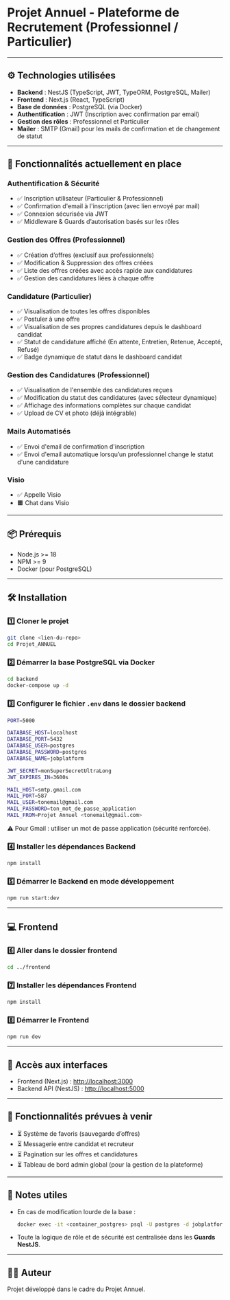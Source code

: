 # Projet Annuel - Plateforme de Recrutement (Professionnel / Particulier)

---

## ⚙️ Technologies utilisées

* **Backend** : NestJS (TypeScript, JWT, TypeORM, PostgreSQL, Mailer)
* **Frontend** : Next.js (React, TypeScript)
* **Base de données** : PostgreSQL (via Docker)
* **Authentification** : JWT (Inscription avec confirmation par email)
* **Gestion des rôles** : Professionnel et Particulier
* **Mailer** : SMTP (Gmail) pour les mails de confirmation et de changement de statut

---

## 🚀 Fonctionnalités actuellement en place

### Authentification & Sécurité

* ✅ Inscription utilisateur (Particulier & Professionnel)
* ✅ Confirmation d'email à l'inscription (avec lien envoyé par mail)
* ✅ Connexion sécurisée via JWT
* ✅ Middleware & Guards d’autorisation basés sur les rôles

### Gestion des Offres (Professionnel)

* ✅ Création d’offres (exclusif aux professionnels)
* ✅ Modification & Suppression des offres créées
* ✅ Liste des offres créées avec accès rapide aux candidatures
* ✅ Gestion des candidatures liées à chaque offre

### Candidature (Particulier)

* ✅ Visualisation de toutes les offres disponibles
* ✅ Postuler à une offre
* ✅ Visualisation de ses propres candidatures depuis le dashboard candidat
* ✅ Statut de candidature affiché (En attente, Entretien, Retenue, Accepté, Refusé)
* ✅ Badge dynamique de statut dans le dashboard candidat

### Gestion des Candidatures (Professionnel)

* ✅ Visualisation de l'ensemble des candidatures reçues
* ✅ Modification du statut des candidatures (avec sélecteur dynamique)
* ✅ Affichage des informations complètes sur chaque candidat
* ✅ Upload de CV et photo (déjà intégrable)

### Mails Automatisés

* ✅ Envoi d'email de confirmation d'inscription
* ✅ Envoi d'email automatique lorsqu’un professionnel change le statut d'une candidature


### Visio 
* ✅ Appelle Visio 
* 🟧 Chat dans Visio

---

## 📦 Prérequis

* Node.js >= 18
* NPM >= 9
* Docker (pour PostgreSQL)

---

## 🛠 Installation

### 1️⃣ Cloner le projet

```bash
git clone <lien-du-repo>
cd Projet_ANNUEL
```

### 2️⃣ Démarrer la base PostgreSQL via Docker

```bash
cd backend
docker-compose up -d
```

### 3️⃣ Configurer le fichier `.env` dans le dossier backend

```bash
PORT=5000

DATABASE_HOST=localhost
DATABASE_PORT=5432
DATABASE_USER=postgres
DATABASE_PASSWORD=postgres
DATABASE_NAME=jobplatform

JWT_SECRET=monSuperSecretUltraLong
JWT_EXPIRES_IN=3600s

MAIL_HOST=smtp.gmail.com
MAIL_PORT=587
MAIL_USER=tonemail@gmail.com
MAIL_PASSWORD=ton_mot_de_passe_application
MAIL_FROM=Projet Annuel <tonemail@gmail.com>
```

⚠ Pour Gmail : utiliser un mot de passe application (sécurité renforcée).

### 4️⃣ Installer les dépendances Backend

```bash
npm install
```

### 5️⃣ Démarrer le Backend en mode développement

```bash
npm run start:dev
```

---

## 💻 Frontend

### 6️⃣ Aller dans le dossier frontend

```bash
cd ../frontend
```

### 7️⃣ Installer les dépendances Frontend

```bash
npm install
```

### 8️⃣ Démarrer le Frontend

```bash
npm run dev
```

---

## 🔗 Accès aux interfaces

* Frontend (Next.js) : [http://localhost:3000](http://localhost:3000)
* Backend API (NestJS) : [http://localhost:5000](http://localhost:5000)

---

## 🔮 Fonctionnalités prévues à venir

* ⏳ Système de favoris (sauvegarde d’offres)
* ⏳ Messagerie entre candidat et recruteur
* ⏳ Pagination sur les offres et candidatures
* ⏳ Tableau de bord admin global (pour la gestion de la plateforme)

---

## 📝 Notes utiles

* En cas de modification lourde de la base :

  ```bash
  docker exec -it <container_postgres> psql -U postgres -d jobplatform
  ```
* Toute la logique de rôle et de sécurité est centralisée dans les **Guards NestJS**.

---

## 👩‍💻 Auteur

Projet développé dans le cadre du Projet Annuel.
